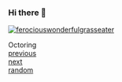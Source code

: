 ### Hi there 👋
[![ferociouswonderfulgrasseater](https://github-readme-stats.vercel.app/api?username=ferociouswonderfulgrasseater)](https://github.com/ferociouswonderfulgrasseater/)


<!--
**ferociouswonderfulgrasseater/ferociouswonderfulgrasseater** is a ✨ _special_ ✨ repository because its `README.md` (this file) appears on your GitHub profile.

Here are some ideas to get you started:

- 🔭 I’m currently working on ...
- 🌱 I’m currently learning ...
- 👯 I’m looking to collaborate on ...
- 🤔 I’m looking for help with ...
- 💬 Ask me about ...
- 📫 How to reach me: ...
- 😄 Pronouns: ...
- ⚡ Fun fact: ...
-->

Octoring<br>
<a href=https://octo-ring.com/p/ferociouswonderfulgrasseater/prev>previous</a><br>[next](https://octo-ring.com/p/ferociouswonderfulgrasseater/next)<br>[random](https://octo-ring.com/p/ferociouswonderfulgrasseater/random)


